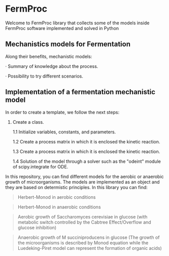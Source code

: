 
# FermProc
Welcome to FermProc library that collects some of the models inside FermProc software implemented and solved in Python

## Mechanistics models for Fermentation

Along their benefits, mechanistic models:

· Summary of knowledge about the process.

· Possibility to try different scenarios.

## Implementation of a fermentation mechanistic model 

In order to create a template, we follow the next steps:
 1. Create a class.
 
    1.1 Initialize variables, constants, and parameters.
  
    1.2 Create a process matrix in which it is enclosed the kinetic reaction.
   
    1.3 Create a process matrix in which it is enclosed the kinetic reaction.
    
    1.4 Solution of the model through a solver such as the "odeint" module of scipy.integrate for ODE.

In this repository, you can find different models for the aerobic or anaerobic growth of microorganisms.
The models are implemented as an object and they are based on determistic principles.
In this library you can find:

 > Herbert-Monod in aerobic conditions
 
 > Herbert-Monod in anaerobic conditions
 
 > Aerobic growth of Saccharomyces cerevisiae in glucose (with metabolic switch controlled by the Cabtree Effect/Overflow and glucose inhibition)
 
 >Anaerobic growth of M succiniproducens in glucose (The growth of the microorganisms is described by Monod equation while the Luedeking-Piret model can represent the formation of organic acids)


